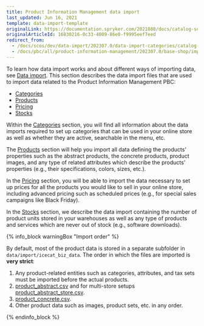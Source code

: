 ```yaml
---
title: Product Information Management data import
last_updated: Jun 16, 2021
template: data-import-template
originalLink: https://documentation.spryker.com/2021080/docs/catalog-setup
originalArticleId: 16830216-0c33-4009-86e0-f9995eef7eed
redirect_from:
  - /docs/scos/dev/data-import/202307.0/data-import-categories/catalog-setup/catalog-setup.html
  - /docs/pbc/all/product-information-management/202307.0/base-shop/import-and-export-data/import-product-catalog-data.html
---
```


To learn how data import works and about different ways of importing data, see [Data import](/docs/dg/dev/data-import/{{page.version}}/data-import.html). This section describes the data import files that are used to import data related to the Product Information Management PBC:


* [Categories](/docs/pbc/all/product-information-management/{{page.version}}/base-shop/import-and-export-data/categories-data-import/categories-data-import.html)
* [Products](/docs/pbc/all/product-information-management/{{page.version}}/base-shop/import-and-export-data/products-data-import/products-data-import.html)
* [Pricing](/docs/pbc/all/price-management/{{site.version}}/base-shop/import-and-export-data/import-and-export-price-management-data.html)
* [Stocks](/docs/pbc/all/warehouse-management-system/{{page.version}}/base-shop/import-and-export-data/import-file-details-product-stock.csv.html)

Within the [Categories](/docs/pbc/all/product-information-management/{{page.version}}/base-shop/import-and-export-data/categories-data-import/categories-data-import.html) section, you will find all information about the data imports required to set up categories that can be used in your online store as well as whether they are active, searchable in the menu, etc.

The  [Products](/docs/pbc/all/product-information-management/{{page.version}}/base-shop/import-and-export-data/products-data-import/products-data-import.html) section will help you import all data defining the products' properties such as the abstract products, the concrete products, product images, and any type of related attributes which describe the products' properties (e.g., their specifications, colors, sizes, etc.).

In the [Pricing](/docs/pbc/all/price-management/{{site.version}}/base-shop/import-and-export-data/import-and-export-price-management-data.html) section, you will be able to import the data necessary to set up prices for all the products you would like to sell in your online store, including advanced pricing such as scheduled prices (e.g., for special sales campaigns like Black Friday).

In the  [Stocks](/docs/pbc/all/warehouse-management-system/{{page.version}}/base-shop/import-and-export-data/import-file-details-product-stock.csv.html) section, we describe the data import containing the number of product units stored in your warehouses as well as any type of products and services which are never out of stock (e.g., software downloads).


{% info_block warningBox "Import order" %}

By default, most of the product data is stored in a separate subfolder in `data/import/icecat_biz_data`. The order in which the files are imported is **very strict**:

1. Any product-related entities such as categories, attributes, and tax sets must be imported before the actual products.
2. [product_abstract.csv](/docs/pbc/all/product-information-management/{{page.version}}/base-shop/import-and-export-data/products-data-import/import-file-details-product-abstract.csv.html) and for multi-store setups [product_abstract_store.csv](/docs/pbc/all/product-information-management/{{page.version}}/base-shop/import-and-export-data/products-data-import/import-file-details-product-abstract-store.csv.html).
3. [product_concrete.csv](/docs/pbc/all/product-information-management/{{page.version}}/base-shop/import-and-export-data/products-data-import/import-file-details-product-concrete.csv.html).
4. Other product data such as images, product sets, etc. in any order.

{% endinfo_block %}
